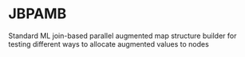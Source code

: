 # JBPAMB
Standard ML join-based parallel augmented map structure builder for testing different ways to allocate augmented values to nodes
